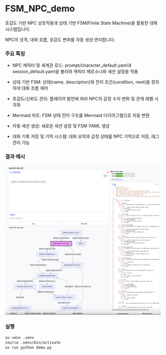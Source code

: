 # FSM_NPC_demo


호감도 기반 NPC 상호작용과 상태 기반 FSM(Finite State Machine)을 활용한 대화 시스템입니다.

NPC의 성격, 대화 흐름, 호감도 변화를 자동 생성·관리합니다.



### 주요 특징
- NPC 캐릭터 및 세계관 로드: 
prompt/character_default.yaml과 session_default.yaml을 불러와 캐릭터 페르소나와 세션 설정을 적용

- 상태 기반 FSM: 
상태(name, description)와 전이 조건(condition, next)을 정의하여 대화 흐름 제어

- 호감도/신뢰도 관리: 
플레이어 발언에 따라 NPC의 감정 수치 변화 및 관계 레벨 시각화

- Mermaid 차트: 
FSM 상태 전이 구조를 Mermaid 다이어그램으로 자동 변환

- 자동 세션 생성: 
새로운 세션 설정 및 FSM YAML 생성

- 대화 기록 저장 및 기억 시스템: 
대화 요약과 감정 상태를 NPC 기억으로 저장, 태그 관리 가능




### 결과 예시


![example.png](example.png)


### 실행

```
uv venv .venv
source .venv/bin/activate
uv run python demo.py
```
